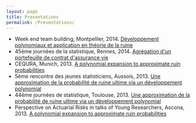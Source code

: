 ```yaml
---
layout: page
title: Presentations
permalink: /Presentations/
---
```


* Week end team building, Montpellier, 2014.
[Développement polynomiaux et application en théorie de la ruine](/Files/PresentationWeTeamBuilding/Pierre-O-Goffard-WETeamBuildingMontpellier.pdf)
* 45ème journées de la statistique, Rennes, 2014.
[Agrégation d'un portefeuille de contrat d'assurance vie](/Presentations/SlidesSFDSGoffardRennes.pdf)
* CEQURA, Munich, 2013. [A polynomial expansion to approximate ruin probabilities](/Presentations/SlidesCEQURA2013Goffard.pdf)
* 5ème rencontre des jeunes statisticiens, Aussois, 2013. [Une approximation de la probabilité de ruine ultime via un développement polynomial](/Presentations/SlidesAussoisGoffard.pdf)
* 44ème journées de statistique, Toulouse, 2013. [Une approximation de la probabilité de ruine ultime via un développement polynomial](/Presentations/Goffard_PO_StatistiqueNonParametrique.pdf)
* Perspective on Actuarial Risks in talks of Young Researchers, Ascona, 2013. [A polynomial expansion to approximate ruin probabilities](/presentations/SlidesAscona.pdf)